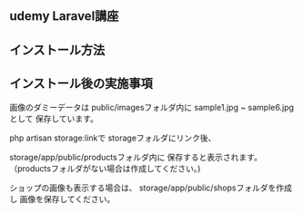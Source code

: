## udemy Laravel講座

## インストール方法

## インストール後の実施事項

画像のダミーデータは
public/imagesフォルダ内に
sample1.jpg ~ sample6.jpg として
保存しています。

php artisan storage:linkで
storageフォルダにリンク後、

storage/app/public/productsフォルダ内に
保存すると表示されます。
（productsフォルダがない場合は作成してください。)

ショップの画像も表示する場合は、
storage/app/public/shopsフォルダを作成し
画像を保存してください。
